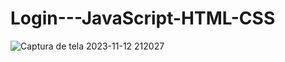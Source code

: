 # Login---JavaScript-HTML-CSS

![Captura de tela 2023-11-12 212027](https://github.com/EvandroPascoal/Login---JavaScript-HTML-CSS/assets/144403154/39d8ae09-2ef5-41d9-9bff-f23acbe11650)
